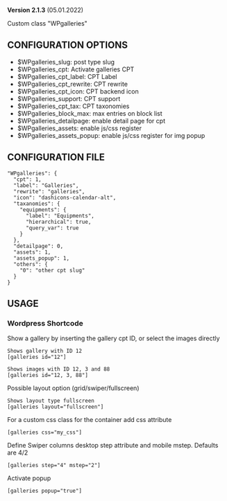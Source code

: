**Version 2.1.3** (05.01.2022)

Custom class "WPgalleries"

## CONFIGURATION OPTIONS
* $WPgalleries_slug: post type slug
* $WPgalleries_cpt: Activate galleries CPT
* $WPgalleries_cpt_label: CPT Label
* $WPgalleries_cpt_rewrite: CPT rewrite
* $WPgalleries_cpt_icon: CPT backend icon
* $WPgalleries_support: CPT support
* $WPgalleries_cpt_tax: CPT taxonomies
* $WPgalleries_block_max: max entries on block list
* $WPgalleries_detailpage: enable detail page for cpt
* $WPgalleries_assets: enable js/css register
* $WPgalleries_assets_popup: enable js/css register for img popup

## CONFIGURATION FILE
```
"WPgalleries": {
  "cpt": 1,
  "label": "Galleries",
  "rewrite": "galleries",
  "icon": "dashicons-calendar-alt",
  "taxanomies": {
    "equipments": {
      "label": "Equipments",
      "hierarchical": true,
      "query_var": true
    }
  },
  "detailpage": 0,
  "assets": 1,
  "assets_popup": 1,
  "others": {
    "0": "other cpt slug"
  }
}
```

## USAGE
### Wordpress Shortcode
Show a gallery by inserting the gallery cpt ID, or select the images directly
```
Shows gallery with ID 12
[galleries id="12"]

Shows images with ID 12, 3 and 88
[galleries id="12, 3, 88"]
```

Possible layout option (grid/swiper/fullscreen)
```
Shows layout type fullscreen
[galleries layout="fullscreen"]
```

For a custom css class for the container add css attribute
```
[galleries css="my_css"]
```

Define Swiper columns desktop step attribute and mobile mstep.
Defaults are 4/2
```
[galleries step="4" mstep="2"]
```

Activate popup
```
[galleries popup="true"]
```
